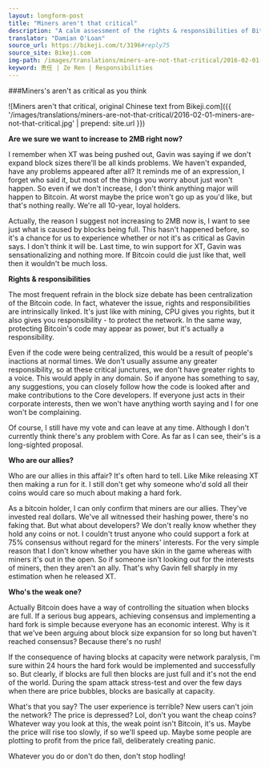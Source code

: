 ```yaml
---
layout: longform-post
title: "Miners aren't that critical"
description: "A calm assessment of the rights & responsibilities of Bitcoin stakeholders from Bikeji.com. The Antpool and Slush Pool announcements didn't dominate Chinese forums at all today. People may be on the move already for the 春运 trip home!"
translator: "Damian O'Loan"
source_url: https://bikeji.com/t/3196#reply75
source_site: Bikeji.com
img-path: /images/translations/miners-are-not-that-critical/2016-02-01-miners-are-not-that-critical.jpg
keyword: 责任 | Ze Ren | Responsibilities
---
```


###Miners's aren't as critical as you think

![Miners aren't that critical, original Chinese text from Bikeji.com]({{ '/images/translations/miners-are-not-that-critical/2016-02-01-miners-are-not-that-critical.jpg' | prepend: site.url }})

**Are we sure we want to increase to 2MB right now?**

I remember when XT was being pushed out, Gavin was saying if we don't expand block sizes there'll be all kinds problems. We haven't expanded, have any problems appeared after all? It reminds me of an expression, I forget who said it, but most of the things you worry about just won't happen. So even if we don't increase, I don't think anything major will happen to Bitcoin. At worst maybe the price won't go up as you'd like, but that's nothing really. We're all 10-year, loyal holders.

Actually, the reason I suggest not increasing to 2MB now is, I want to see just what is caused by blocks being full. This hasn't happened before, so it's a chance for us to experience whether or not it's as critical as Gavin says. I don't think it will be. Last time, to win support for XT, Gavin was sensationalizing and nothing more. If Bitcoin could die just like that, well then it wouldn't be much loss.

**Rights & responsibilities**

The most frequent refrain in the block size debate has been centralization of the Bitcoin code. In fact, whatever the issue, rights and responsibilities are intrinsically linked. It's just like with mining, CPU gives you rights, but it also gives you responsibility - to protect the network. In the same way, protecting Bitcoin's code may appear as power, but it's actually a responsibility.

Even if the code were being centralized, this would be a result of people's inactions at normal times. We don't usually assume any greater responsibility, so at these critical junctures, we don't have greater rights to a voice. This would apply in any domain. So if anyone has something to say, any suggestions, you can closely follow how the code is looked after and make contributions to the Core developers. If everyone just acts in their corporate interests, then we won't have anything worth saying and I for one won't be complaining.

Of course, I still have my vote and can leave at any time. Although I don't currently think there's any problem with Core. As far as I can see, their's is a long-sighted proposal.

**Who are our allies?**

Who are our allies in this affair? It's often hard to tell. Like Mike releasing XT then making a run for it. I still don't get why someone who'd sold all their coins would care so much about making a hard fork.

As a bitcoin holder, I can only confirm that miners are our allies. They've invested real dollars. We've all witnessed their hashing power, there's no faking that. But what about developers? We don't really know whether they hold any coins or not. I couldn't trust anyone who could support a fork at 75% consensus without regard for the miners' interests. For the very simple reason that I don't know whether you have skin in the game whereas with miners it's out in the open. So if someone isn't looking out for the interests of miners, then they aren't an ally. That's why Gavin fell sharply in my estimation when he released XT.

**Who's the weak one?**

Actually Bitcoin does have a way of controlling the situation when blocks are full. If a serious bug appears, achieving consensus and implementing a hard fork is simple because everyone has an economic interest. Why is it that we've been arguing about block size expansion for so long but haven't reached consensus? Because there's no rush!

If the consequence of having blocks at capacity were network paralysis, I'm sure within 24 hours the hard fork would be implemented and successfully so. But clearly, if blocks are full then blocks are just full and it's not the end of the world. During the spam attack stress-test and over the few days when there are price bubbles, blocks are basically at capacity.

What's that you say? The user experience is terrible? New users can't join the network? The price is depressed? Lol, don't you want the cheap coins? Whatever way you look at this, the weak point isn't Bitcoin, it's us. Maybe the price will rise too slowly, if so we'll speed up. Maybe some people are plotting to profit from the price fall, deliberately creating panic.

Whatever you do or don't do then, don't stop hodling!
